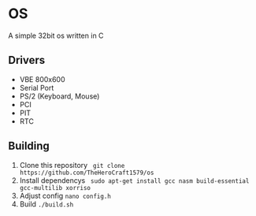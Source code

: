 # OS

A simple 32bit os written in C

## Drivers
 - VBE 800x600
 - Serial Port
 - PS/2 (Keyboard, Mouse)
 - PCI
 - PIT
 - RTC

## Building
 1. Clone this repository ``` git clone https://github.com/TheHeroCraft1579/os``` 
 2. Install dependencys ``` sudo apt-get install gcc nasm build-essential gcc-multilib xorriso```
 3. Adjust config ``` nano config.h ```
 4. Build ``` ./build.sh ```
